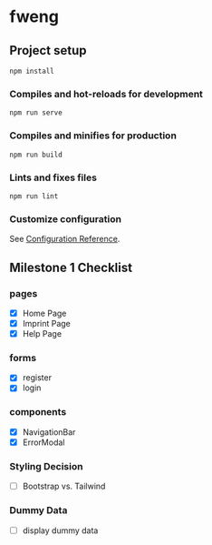 # fweng

## Project setup
```
npm install
```

### Compiles and hot-reloads for development
```
npm run serve
```

### Compiles and minifies for production
```
npm run build
```

### Lints and fixes files
```
npm run lint
```

### Customize configuration
See [Configuration Reference](https://cli.vuejs.org/config/).

## Milestone 1 Checklist

### pages
- [x] Home Page
- [x] Imprint Page
- [x] Help Page

### forms
- [x] register
- [x] login

### components
- [x] NavigationBar
- [x] ErrorModal

### Styling Decision
- [ ] Bootstrap vs. Tailwind

### Dummy Data
- [ ] display dummy data 
